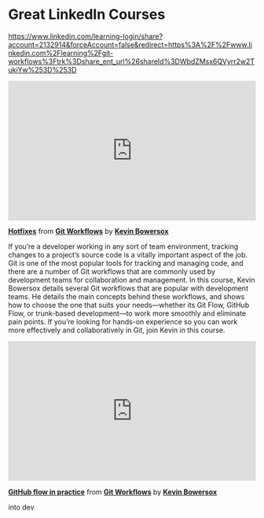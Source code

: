 <h1>Great LinkedIn Courses</h1>

https://www.linkedin.com/learning-login/share?account=2132914&forceAccount=false&redirect=https%3A%2F%2Fwww.linkedin.com%2Flearning%2Fgit-workflows%3Ftrk%3Dshare_ent_url%26shareId%3DWbdZMsx6QVyrr2w2TukiYw%253D%253D

<div style="position:relative;height:0;padding-bottom:56.25%"><iframe width="640" height="360" src="https://www.linkedin.com/learning/embed/git-workflows/hotfixes?autoplay=false&claim=AQFBvDZ2n_Hu3AAAAYgwczqet3XKZ0aBNf9qcVt5byvkTmY1ySnxXgwvap3OUmwJ2SmVHF6OUigCuxuOvfw-z93Aq6zDvKua19JLqSoM-QDWQbBiSlBf5OHyCljfrlX2iVciIxM-nOx0fqCr9LtrgtxUhwA7WVxO46R5TSJXu9QyeNr7OUmIb9nnubieMZILs5xWDaEozrqvAwhxESuD8VFtUAtKwBTaKkTkl5iYcC8FGY7xWl9DJ7R0fEm_UWyDRbaPCK52xoh57dbqY5vFKi8mnm0LYSprvGC5iuqfsn5e7EIWb02SQ7RWy5aXgyiDqzTuULyugecy5r57WFUmJeFduvyfmkKjdhZZwFBlM6pujjusIKpRKV8xjwk3TGsKCqim0HYeYK_Bwm9puwimsByFM1kUbCP3MD6cM6KJhFu20L3okbgt137SNdSeATHXuFT-DmHz8gei71HGfdZzW_jtUHtRvRZNVKAhjoCfk-NFv40_gQgYJD8ABKDjvP1svlau-CKylZBhOo5fxngRkyzUbd4OshsTKa6klZKDQnC12sH_Xdqklj6mZ1u3krBHunT62-ePvZG1ST-Lia1H5WHWnjGo0FhaCcfEBfMMJDgaNw9I_OEdf-UhKPFYBiUqN_UAwYTCpfDdTTRkMcPAsjAal2qiolJIj3baDW6caA53MDC34Afhf_7Ta1c1ABu94Qr1RrWA-jHEQ-lu1h3oOHnIaasaEGil_L63_Hm8HEIRsiro3ZZwz7_41p6-sSVU0RqqL4OThnyiBb8Ot3oAufLaHkAX6VCpH2S9dJR02Mpiy3qNMmQy3DLvua58KYCwQ_zh7qA9JmuVwS-ndj2CwfGsn_lKg4Yc5qhbr9P5G5UTko_jPmfbRk8sJyc-PahM6gcAbtoNVrJY2RA02tfUpPn5GCEEAm-UH2hbwGoKI7x8gZKkF8-5FC12pRjfyHPwHSmLP6Bh3yJEjyPsF2qCrxqUBvnS4pi8mHq2n_s_Kg-PiAxIkdWSInUbTSHK-zBA2IjsjBK0nvWZt-wJ7hMQ9XYi96_XNvLCh_DoGsbPhQQ40wfVXheXof1aiEcGpiMTTqal-Hh9aZhdEh4_BY8Q5dEuxgGhH4Mk7mUy1XW20ziyIGopZW-EgWc7822GcuPt4G5BRuIGdHgNsTHsEXe2ibPjlXakLOjXh8DAa8fsaaJ1C7-xP4bYk360mLlkT8Kv-EyU0MCSY7JYBEy7gx-T&lipi=urn%3Ali%3Apage%3Ad_learning_content%3BIqFaE0zIQb255aHnBaggRQ%3D%3D&licu" mozallowfullscreen="true" webkitallowfullscreen="true" allowfullscreen="true" frameborder="0" style="position:absolute;width:100%;height:100%;left:0"></iframe></div><p><strong><a href="https://www.linkedin.com/learning/git-workflows/hotfixes?trk=embed_lil">Hotfixes</a></strong> from <strong><a href="https://www.linkedin.com/learning/git-workflows?trk=embed_lil">Git Workflows</a></strong> by <strong><a href="https://www.linkedin.com/learning/instructors/kevin-bowersox?trk=embed_lil">Kevin Bowersox</a></strong></p>


If you’re a developer working in any sort of team environment, tracking changes to a project’s source code is a vitally important aspect of the job. Git is one of the most popular tools for tracking and managing code, and there are a number of Git workflows that are commonly used by development teams for collaboration and management. In this course, Kevin Bowersox details several Git workflows that are popular with development teams. He details the main concepts behind these workflows, and shows how to choose the one that suits your needs—whether its Git Flow, GitHub Flow, or trunk-based development—to work more smoothly and eliminate pain points. If you’re looking for hands-on experience so you can work more effectively and collaboratively in Git, join Kevin in this course.



<div style="position:relative;height:0;padding-bottom:56.25%"><iframe width="640" height="360" src="https://www.linkedin.com/learning/embed/git-workflows/github-flow-in-practice?autoplay=false&claim=AQGdlydIaqnVwQAAAYgwlMvZN8bPRfkCwQ1UbutzX4dl3oDiAw1WiNCn6u0MBeNCAZNQrAHdPSjv7b3bHFuhBPUlm5ZzVCPOnwQZW7zFJBF4TVYuI4AOPvFkB57USWMF-hdnM4szgUhQX6vOP66lX7RldhrA9GrQOEEc6b1Dv19yNbAWxb7N-N8pAysYIkO3ykfrCb0CfbZMTzirqYzeMSLAmzqjI-zZiSmp6cGrF_gyCfQI6Ymtv6b4xH2vazUGS-QS6ejnRdOG4xHo0S3J-Y4E-OrJu5DG2LD-RA_USxi4uZvkTejWpp4EtQJrfsw7YfYb0T5JcJ5bs_gzGI4G2SyjQk_mtNu2iItEWPv7kxYVw3K_n0sR60o9BFSoO-UiMmCnn3fYXXABy3fxeZeu_oO3ZEHcUWJ3JibZRRWvkSFpOCj7PShEZmlnGRknHVJTzpbfrRVBBGVHghTMeyhSoJiCOXtYzjEjOOWmInhz9cddUh78g_yi2uXW9r74ndJkyiI872lL3syIIE-ysJM8RvRgduT3JSLQLdze83zfdrjHTrdsZq_Px3aNkJnOpgHBocZ8bSEhUEAUsn3AlGyko8OXC7CRK-0BzjxW1ltLL2xij69SVH8KgRV2kH3f_Vyr7xJoTXbo8CsnuJsDurbhTKFeTI-UFLVTPc1OrjK32nf-7ch9GM6gpDCtupwiZFv1HphjFN7DZXOJ4RPn0OGY6lCX-oEv9cLMgiS00QQcXbFOJm3hKH6HpwIsKL9jYc2r9Rxo1xKta_1UdlytpayQhZAteM32tN2HGoaRXQVt_1T-RMYy8ME9vd3XSUHfV2LYzOxmszQkaWdAQjD6h2Df3JctO2ZHuzSW08-CzKqvmq5rSUyQhpkt0rJL45O_6g71Lkp6BEMwQTjHO6TrYjVvwQy3Zr24Oo5BFxm7kQmfvm3ZdUkIP9BeVKeWjRHN89jGeN-19N_UP3aP8CmzXoKAGK6BHvA2bWS2bPOO3MC2dkzf8LR2cqX_9ZhRKy7dpa2U_aR-XWdu9qWaLF6X9ssH2nKHMMcYDrwnhZ0hBdpJMrjFBTl2GeLegvPDj6XuR2UPfE71VgJj-hSw4jh5XKa3VT4KUefZbONEnxcp9yDDLXeQUyirXBDqYDMesqqK-74FqUnKMnNB0EVYd2zqckCTZKNFO3fbC44987Pj9McX-CP9P_sRa73fLfMSO29LkukHTGartt-5KOlh84OsBXQc&lipi=urn%3Ali%3Apage%3Ad_learning_content%3B%2BDZgRcIWTiyXzs%2FuLrXlXA%3D%3D&licu" mozallowfullscreen="true" webkitallowfullscreen="true" allowfullscreen="true" frameborder="0" style="position:absolute;width:100%;height:100%;left:0"></iframe></div><p><strong><a href="https://www.linkedin.com/learning/git-workflows/github-flow-in-practice?trk=embed_lil">GitHub flow in practice</a></strong> from <strong><a href="https://www.linkedin.com/learning/git-workflows?trk=embed_lil">Git Workflows</a></strong> by <strong><a href="https://www.linkedin.com/learning/instructors/kevin-bowersox?trk=embed_lil">Kevin Bowersox</a></strong></p>

into dev